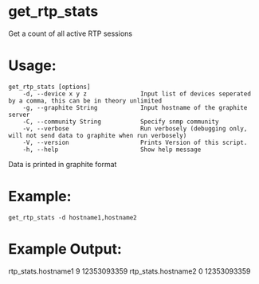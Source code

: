 get_rtp_stats
=============

Get a count of all active RTP sessions

# Usage: 
```
get_rtp_stats [options]                                                                           
    -d, --device x y z               Input list of devices seperated by a comma, this can be in theory unlimited
    -g, --graphite String            Input hostname of the graphite server
    -C, --community String           Specify snmp community                                              
    -v, --verbose                    Run verbosely (debugging only, will not send data to graphite when run verbosely)                                      
    -V, --version                    Prints Version of this script.                                      
    -h, --help                       Show help message 
```

Data is printed in graphite format

# Example:
```
get_rtp_stats -d hostname1,hostname2
```

# Example Output:
rtp_stats.hostname1 9 12353093359
rtp_stats.hostname2 0 12353093359
```
